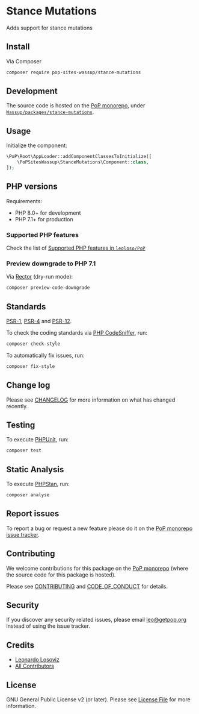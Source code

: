 # Stance Mutations

<!--
[![Build Status][ico-travis]][link-travis]
[![Quality Score][ico-code-quality]][link-code-quality]
[![Software License][ico-license]](LICENSE.md)
[![Latest Version on Packagist][ico-version]][link-packagist]
[![Coverage Status][ico-scrutinizer]][link-scrutinizer]
[![Total Downloads][ico-downloads]][link-downloads]
-->

Adds support for stance mutations

## Install

Via Composer

``` bash
composer require pop-sites-wassup/stance-mutations
```

## Development

The source code is hosted on the [PoP monorepo](https://github.com/leoloso/PoP), under [`Wassup/packages/stance-mutations`](https://github.com/leoloso/PoP/tree/master/layers/Wassup/packages/stance-mutations).

## Usage

Initialize the component:

``` php
\PoP\Root\AppLoader::addComponentClassesToInitialize([
    \PoPSitesWassup\StanceMutations\Component::class,
]);
```

## PHP versions

Requirements:

- PHP 8.0+ for development
- PHP 7.1+ for production

### Supported PHP features

Check the list of [Supported PHP features in `leoloso/PoP`](https://github.com/leoloso/PoP/blob/master/docs/supported-php-features.md)

### Preview downgrade to PHP 7.1

Via [Rector](https://github.com/rectorphp/rector) (dry-run mode):

```bash
composer preview-code-downgrade
```

## Standards

[PSR-1](https://www.php-fig.org/psr/psr-1), [PSR-4](https://www.php-fig.org/psr/psr-4) and [PSR-12](https://www.php-fig.org/psr/psr-12).

To check the coding standards via [PHP CodeSniffer](https://github.com/squizlabs/PHP_CodeSniffer), run:

``` bash
composer check-style
```

To automatically fix issues, run:

``` bash
composer fix-style
```

## Change log

Please see [CHANGELOG](CHANGELOG.md) for more information on what has changed recently.

## Testing

To execute [PHPUnit](https://phpunit.de/), run:

``` bash
composer test
```

## Static Analysis

To execute [PHPStan](https://github.com/phpstan/phpstan), run:

``` bash
composer analyse
```

## Report issues

To report a bug or request a new feature please do it on the [PoP monorepo issue tracker](https://github.com/leoloso/PoP/issues).

## Contributing

We welcome contributions for this package on the [PoP monorepo](https://github.com/leoloso/PoP) (where the source code for this package is hosted).

Please see [CONTRIBUTING](CONTRIBUTING.md) and [CODE_OF_CONDUCT](CODE_OF_CONDUCT.md) for details.

## Security

If you discover any security related issues, please email leo@getpop.org instead of using the issue tracker.

## Credits

- [Leonardo Losoviz][link-author]
- [All Contributors][link-contributors]

## License

GNU General Public License v2 (or later). Please see [License File](LICENSE.md) for more information.

[ico-version]: https://img.shields.io/packagist/v/pop-sites-wassup/stance-mutations.svg?style=flat-square
[ico-license]: https://img.shields.io/badge/license-GPLv2-brightgreen.svg?style=flat-square
[ico-travis]: https://img.shields.io/travis/pop-sites-wassup/stance-mutations/master.svg?style=flat-square
[ico-scrutinizer]: https://img.shields.io/scrutinizer/coverage/g/pop-sites-wassup/stance-mutations.svg?style=flat-square
[ico-code-quality]: https://img.shields.io/scrutinizer/g/pop-sites-wassup/stance-mutations.svg?style=flat-square
[ico-downloads]: https://img.shields.io/packagist/dt/pop-sites-wassup/stance-mutations.svg?style=flat-square

[link-packagist]: https://packagist.org/packages/pop-sites-wassup/stance-mutations
[link-travis]: https://travis-ci.org/pop-sites-wassup/stance-mutations
[link-scrutinizer]: https://scrutinizer-ci.com/g/pop-sites-wassup/stance-mutations/code-structure
[link-code-quality]: https://scrutinizer-ci.com/g/pop-sites-wassup/stance-mutations
[link-downloads]: https://packagist.org/packages/pop-sites-wassup/stance-mutations
[link-author]: https://github.com/leoloso
[link-contributors]: ../../../../../../contributors
